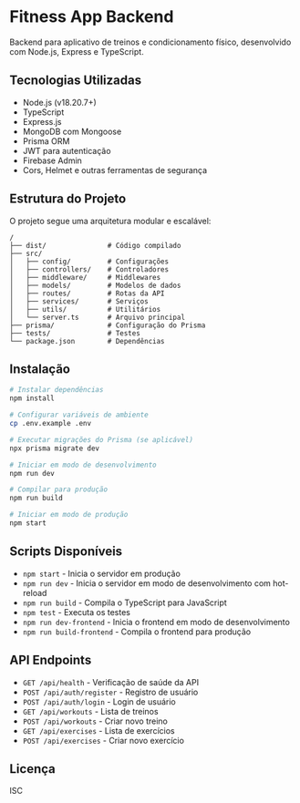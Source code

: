 # Fitness App Backend

Backend para aplicativo de treinos e condicionamento físico, desenvolvido com Node.js, Express e TypeScript.

## Tecnologias Utilizadas

- Node.js (v18.20.7+)
- TypeScript
- Express.js
- MongoDB com Mongoose
- Prisma ORM
- JWT para autenticação
- Firebase Admin
- Cors, Helmet e outras ferramentas de segurança

## Estrutura do Projeto

O projeto segue uma arquitetura modular e escalável:

```
/
├── dist/               # Código compilado
├── src/
│   ├── config/         # Configurações
│   ├── controllers/    # Controladores
│   ├── middleware/     # Middlewares
│   ├── models/         # Modelos de dados
│   ├── routes/         # Rotas da API
│   ├── services/       # Serviços
│   ├── utils/          # Utilitários
│   └── server.ts       # Arquivo principal
├── prisma/             # Configuração do Prisma
├── tests/              # Testes
└── package.json        # Dependências
```

## Instalação

```bash
# Instalar dependências
npm install

# Configurar variáveis de ambiente
cp .env.example .env

# Executar migrações do Prisma (se aplicável)
npx prisma migrate dev

# Iniciar em modo de desenvolvimento
npm run dev

# Compilar para produção
npm run build

# Iniciar em modo de produção
npm start
```

## Scripts Disponíveis

- `npm start` - Inicia o servidor em produção
- `npm run dev` - Inicia o servidor em modo de desenvolvimento com hot-reload
- `npm run build` - Compila o TypeScript para JavaScript
- `npm test` - Executa os testes
- `npm run dev-frontend` - Inicia o frontend em modo de desenvolvimento
- `npm run build-frontend` - Compila o frontend para produção

## API Endpoints

- `GET /api/health` - Verificação de saúde da API
- `POST /api/auth/register` - Registro de usuário
- `POST /api/auth/login` - Login de usuário
- `GET /api/workouts` - Lista de treinos
- `POST /api/workouts` - Criar novo treino
- `GET /api/exercises` - Lista de exercícios
- `POST /api/exercises` - Criar novo exercício

## Licença

ISC 